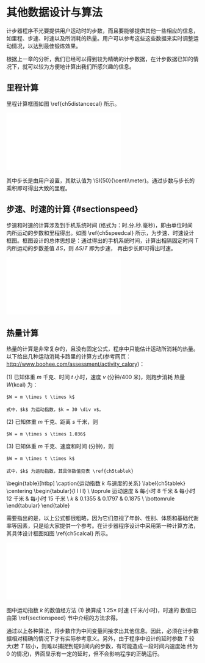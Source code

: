 其他数据设计与算法
==================

计步器程序不光要提供用户运动时的步数，而且要能够提供其他一些相应的信息，
如里程、步速、时速以及所消耗的热量。用户可以参考这些这些数据来实时调整运
动情况，以达到最佳锻炼效果。

根据上一章的分析，我们已经可以得到较为精确的计步数据，在计步数据已知的情
况下，就可以较为方便地计算出我们所感兴趣的信息。

里程计算
--------

里程计算框图如图 \ref{ch5distancecal} 所示。

![里程计算框图\label{ch5distancecal}](media/ch5distancecal.pdf)

其中步长是由用户设置，其默认值为 \SI{50}{\centi\meter}。通过步数与步长的
乘积即可得出大致的里程。

步速、时速的计算 {#sectionspeed}
----------------

步速和时速的计算涉及到手机系统时间 (格式为：时.分.秒.毫秒)，即由单位时间
内所运动的步数和里程得出。如图 \ref{ch5speedcal} 所示，为步速、时速设计
框图。框图设计的总体思想是：通过得出的手机系统时间，计算出相隔固定时间
$T$ 内所运动的步数差值 $\Delta S$，则 $\Delta S / T$ 即为步速，
再由步长即可得出时速。

![步速、时速设计框图\label{ch5speedcal}](media/ch5speedcal.pdf)

热量计算
--------

热量的计算是非常复杂的，且没有固定公式，程序中只能估计运动所消耗的热量。
以下给出几种运动消耗卡路里的计算方式(参考网页：
<http://www.boohee.com/assessment/activity_calory>)：

(1) 已知体重 $m$ 千克、时间 $t$ 小时，速度 $v$ (分钟/400 米)，则跑步消耗
    热量 $W$(kcal) 为：

    $W = m \times t \times k$

    式中，$k$ 为运动指数，$k = 30 \div v$。

(2) 已知体重 $m$ 千克、距离 $s$ 千米，则

    $W = m \times s \times 1.036$

(3) 已知体重 $m$ 千克、速度和时间 (分钟)，则

    $W = m \times t \times k$

    式中，$k$ 为运动指数，其具体数值见表 \ref{ch5tablek}

\begin{table}[htbp]
    \caption{运动指数 $k$ 与速度的关系}
    \label{ch5tablek} \centering
    \begin{tabular}{l l l l}
    \\
    \toprule
    运动速度    & 每小时 8 千米 & 每小时 12 千米    & 每小时 15 千米 \\
    $k$         & 0.1355        & 0.1797            & 0.1875 \\
    \bottomrule
    \end{tabular}
\end{table}

需要指出的是，以上公式都很粗略，因为它们忽视了年龄、性别、体质和基础代谢
率等因素，只是给大家提供一个参考。在计步器程序设计中采用第一种计算方法，
其具体设计框图如图 \ref{ch5calcal} 所示。

![运动消耗热量计算框图\label{ch5calcal}](media/ch5calcal.pdf)

图中运动指数 $k$ 的数值经方法 (1) 换算成 $1.25 \times$ 时速 (千米/小时)，时速的
数值已由第 \ref{sectionspeed} 节中介绍的方法求得。

通过以上各种算法，将步数作为中间变量间接求出其他信息。因此，必须在计步数
据相对精确的情况下才有实际参考意义。另外，由于程序中设计的延时参数 $T$
较大(若 $T$ 较小，则难以捕捉到短时间内的步数，有可能造成一段时间内速度始
终为 0 的情况)，界面显示有一定的延时，但不会影响程序的正确运行。
